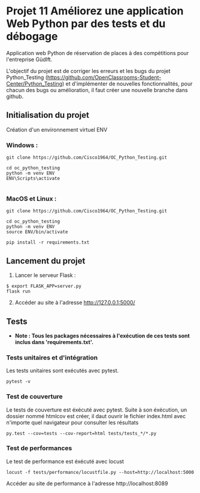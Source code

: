 # Projet 11 Améliorez une application Web Python par des tests et du débogage

Application web Python de réservation de places à des compétitions pour l'entreprise Güdlft.

L'objectif du projet est de corriger les erreurs et les bugs du projet Python_Testing (https://github.com/OpenClassrooms-Student-Center/Python_Testing) et d'implémenter de nouvelles fonctionnalités, pour chacun des bugs ou amélioration, il faut créer une nouvelle branche dans github.


## Initialisation du projet 

Création d'un environnement virtuel ENV  

### Windows :
```
git clone https://github.com/Cisco1964/OC_Python_Testing.git

cd oc_python_testing
python -m venv ENV
ENV\Scripts\activate


```

### MacOS et Linux :
```
git clone https://github.com/Cisco1964/OC_Python_Testing.git

cd oc_python_testing
python -m venv ENV 
source ENV/bin/activate

pip install -r requirements.txt
```


## Lancement du projet

1. Lancer le serveur Flask :

```
$ export FLASK_APP=server.py
flask run
```

2. Accéder au site à l'adresse http://127.0.0.1:5000/



## Tests

- **Note : Tous les packages nécessaires à l'exécution de ces tests sont inclus dans 'requirements.txt'.**


### Tests unitaires et d'intégration

Les tests unitaires sont exécutés avec pytest.
```
pytest -v
```

### Test de couverture 

Le tests de couverture est éxécuté avec pytest. Suite à son éxécution, un dossier nommé htmlcov est créer, il daut ouvrir le fichier index.html avec n'importe quel navigateur pour consulter les résultats
```
py.test --cov=tests --cov-report=html tests/tests_*/*.py
```

### Test de performances

Le test de performance est éxécuté avec locust
```
locust -f tests/performance/locustfile.py --host=http://localhost:5000
```
Accéder au site de performance à l'adresse http://localhost:8089
